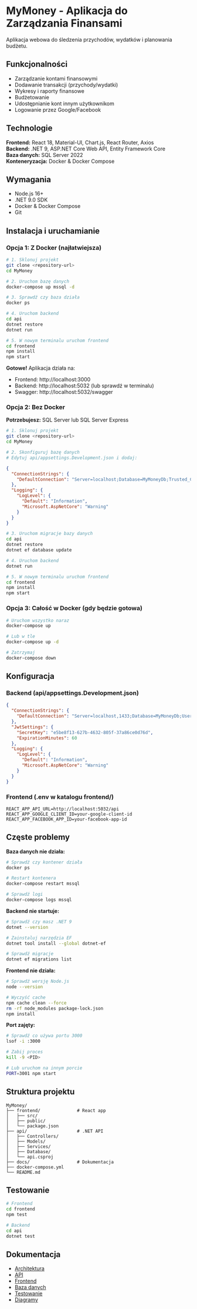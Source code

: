 # MyMoney - Aplikacja do Zarządzania Finansami

Aplikacja webowa do śledzenia przychodów, wydatków i planowania budżetu.

## Funkcjonalności

- Zarządzanie kontami finansowymi
- Dodawanie transakcji (przychody/wydatki)
- Wykresy i raporty finansowe
- Budżetowanie
- Udostępnianie kont innym użytkownikom
- Logowanie przez Google/Facebook

## Technologie

**Frontend:** React 18, Material-UI, Chart.js, React Router, Axios  
**Backend:** .NET 9, ASP.NET Core Web API, Entity Framework Core  
**Baza danych:** SQL Server 2022  
**Konteneryzacja:** Docker & Docker Compose

## Wymagania

- Node.js 16+
- .NET 9.0 SDK
- Docker & Docker Compose
- Git

## Instalacja i uruchamianie

### Opcja 1: Z Docker (najłatwiejsza)

```bash
# 1. Sklonuj projekt
git clone <repository-url>
cd MyMoney

# 2. Uruchom bazę danych
docker-compose up mssql -d

# 3. Sprawdź czy baza działa
docker ps

# 4. Uruchom backend
cd api
dotnet restore
dotnet run

# 5. W nowym terminalu uruchom frontend
cd frontend
npm install
npm start
```

**Gotowe!** Aplikacja działa na:
- Frontend: http://localhost:3000
- Backend: http://localhost:5032 (lub sprawdź w terminalu)
- Swagger: http://localhost:5032/swagger

### Opcja 2: Bez Docker

**Potrzebujesz:** SQL Server lub SQL Server Express

```bash
# 1. Sklonuj projekt
git clone <repository-url>
cd MyMoney

# 2. Skonfiguruj bazę danych
# Edytuj api/appsettings.Development.json i dodaj:
```

```json
{
  "ConnectionStrings": {
    "DefaultConnection": "Server=localhost;Database=MyMoneyDb;Trusted_Connection=true;TrustServerCertificate=true;"
  },
  "Logging": {
    "LogLevel": {
      "Default": "Information",
      "Microsoft.AspNetCore": "Warning"
    }
  }
}
```

```bash
# 3. Uruchom migracje bazy danych
cd api
dotnet restore
dotnet ef database update

# 4. Uruchom backend
dotnet run

# 5. W nowym terminalu uruchom frontend
cd frontend
npm install
npm start
```

### Opcja 3: Całość w Docker (gdy będzie gotowa)

```bash
# Uruchom wszystko naraz
docker-compose up

# Lub w tle
docker-compose up -d

# Zatrzymaj
docker-compose down
```

## Konfiguracja

### Backend (api/appsettings.Development.json)

```json
{
  "ConnectionStrings": {
    "DefaultConnection": "Server=localhost,1433;Database=MyMoneyDb;User Id=sa;Password=YourStrong!Passw0rd;TrustServerCertificate=true;"
  },
  "JwtSettings": {
    "SecretKey": "e5be8f13-627b-4632-805f-37a86ce0d76d",
    "ExpirationMinutes": 60
  },
  "Logging": {
    "LogLevel": {
      "Default": "Information",
      "Microsoft.AspNetCore": "Warning"
    }
  }
}
```

### Frontend (.env w katalogu frontend/)

```env
REACT_APP_API_URL=http://localhost:5032/api
REACT_APP_GOOGLE_CLIENT_ID=your-google-client-id
REACT_APP_FACEBOOK_APP_ID=your-facebook-app-id
```

## Częste problemy

**Baza danych nie działa:**
```bash
# Sprawdź czy kontener działa
docker ps

# Restart kontenera
docker-compose restart mssql

# Sprawdź logi
docker-compose logs mssql
```

**Backend nie startuje:**
```bash
# Sprawdź czy masz .NET 9
dotnet --version

# Zainstaluj narzędzia EF
dotnet tool install --global dotnet-ef

# Sprawdź migracje
dotnet ef migrations list
```

**Frontend nie działa:**
```bash
# Sprawdź wersję Node.js
node --version

# Wyczyść cache
npm cache clean --force
rm -rf node_modules package-lock.json
npm install
```

**Port zajęty:**
```bash
# Sprawdź co używa portu 3000
lsof -i :3000

# Zabij proces
kill -9 <PID>

# Lub uruchom na innym porcie
PORT=3001 npm start
```

## Struktura projektu

```
MyMoney/
├── frontend/              # React app
│   ├── src/
│   ├── public/
│   └── package.json
├── api/                   # .NET API
│   ├── Controllers/
│   ├── Models/
│   ├── Services/
│   ├── Database/
│   └── api.csproj
├── docs/                  # Dokumentacja
├── docker-compose.yml
└── README.md
```

## Testowanie

```bash
# Frontend
cd frontend
npm test

# Backend
cd api
dotnet test
```

## Dokumentacja

- [Architektura](docs/architektura.md)
- [API](docs/api.md)
- [Frontend](docs/frontend.md)
- [Baza danych](docs/baza-danych.md)
- [Testowanie](docs/testowanie.md)
- [Diagramy](docs/diagramy.md)

